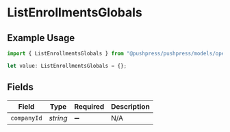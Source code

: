 # ListEnrollmentsGlobals

## Example Usage

```typescript
import { ListEnrollmentsGlobals } from "@pushpress/pushpress/models/operations";

let value: ListEnrollmentsGlobals = {};
```

## Fields

| Field              | Type               | Required           | Description        |
| ------------------ | ------------------ | ------------------ | ------------------ |
| `companyId`        | *string*           | :heavy_minus_sign: | N/A                |